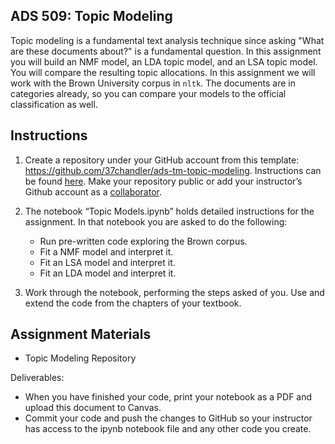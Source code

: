 ## ADS 509: Topic Modeling

Topic modeling is a fundamental text analysis technique since asking "What are these documents about?" is a fundamental question. In this assignment you will build an NMF model, an LDA topic model, and an LSA topic model. You will compare the resulting topic allocations. In this assignment we will work with the Brown University corpus in `nltk`. The documents are in categories already, so you can compare your models to the official classification as well.

## Instructions

1. Create a repository under your GitHub account from this template: https://github.com/37chandler/ads-tm-topic-modeling. Instructions can be found [here](https://docs.github.com/en/repositories/creating-and-managing-repositories/creating-a-repository-from-a-template). Make your repository public or add your instructor’s Github account as a [collaborator](https://docs.github.com/en/account-and-profile/setting-up-and-managing-your-github-user-account/managing-access-to-your-personal-repositories/inviting-collaborators-to-a-personal-repository).   
1. The notebook “Topic Models.ipynb” holds detailed instructions for the assignment. In that notebook you are asked to do the following: 
    
    *  Run pre-written code exploring the Brown corpus.
    *  Fit a NMF model and interpret it.
    *  Fit an LSA model and interpret it.
    *  Fit an LDA model and interpret it. 

1. Work through the notebook, performing the steps asked of you. Use and extend the code from the chapters of your textbook.

## Assignment Materials
  
* Topic Modeling Repository

Deliverables:

* When you have finished your code, print your notebook as a PDF and upload this document to Canvas. 
* Commit your code and push the changes to GitHub so your instructor has access to the ipynb notebook file and any other code you create. 

